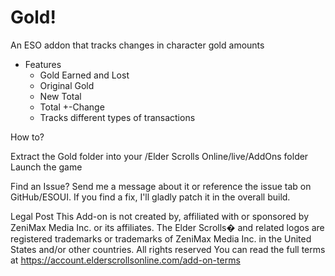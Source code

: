 # Gold!
An ESO addon that tracks changes in character gold amounts

* Features
  * Gold Earned and Lost
  * Original Gold
  * New Total
  * Total +-Change
  * Tracks different types of transactions

How to?

Extract the Gold folder into your /Elder Scrolls Online/live/AddOns folder
Launch the game

Find an Issue? 
Send me a message about it or reference the issue tab on GitHub/ESOUI. 
If you find a fix, I'll gladly patch it in the overall build.

Legal Post
This Add-on is not created by, affiliated with or sponsored by ZeniMax Media Inc. or its affiliates.
The Elder Scrolls� and related logos are registered trademarks or trademarks of ZeniMax Media Inc. in the United States and/or 
other countries.
All rights reserved
You can read the full terms at https://account.elderscrollsonline.com/add-on-terms

